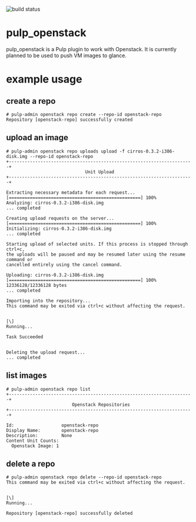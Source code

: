 ![build status](https://api.travis-ci.org/pulp/pulp_openstack.png?branch=master)

pulp_openstack
==============

pulp_openstack is a Pulp plugin to work with Openstack. It is currently planned
to be used to push VM images to glance.

# example usage

## create a repo
```
# pulp-admin openstack repo create --repo-id openstack-repo
Repository [openstack-repo] successfully created
```

## upload an image
```
# pulp-admin openstack repo uploads upload -f cirros-0.3.2-i386-disk.img --repo-id openstack-repo
+----------------------------------------------------------------------+
                              Unit Upload
+----------------------------------------------------------------------+

Extracting necessary metadata for each request...
[==================================================] 100%
Analyzing: cirros-0.3.2-i386-disk.img
... completed

Creating upload requests on the server...
[==================================================] 100%
Initializing: cirros-0.3.2-i386-disk.img
... completed

Starting upload of selected units. If this process is stopped through ctrl+c,
the uploads will be paused and may be resumed later using the resume command or
cancelled entirely using the cancel command.

Uploading: cirros-0.3.2-i386-disk.img
[==================================================] 100%
12336128/12336128 bytes
... completed

Importing into the repository...
This command may be exited via ctrl+c without affecting the request.


[\]
Running...

Task Succeeded


Deleting the upload request...
... completed
```

## list images
```
# pulp-admin openstack repo list
+----------------------------------------------------------------------+
                         Openstack Repositories
+----------------------------------------------------------------------+

Id:                  openstack-repo
Display Name:        openstack-repo
Description:         None
Content Unit Counts: 
  Openstack Image: 1

```

## delete a repo
```
# pulp-admin openstack repo delete --repo-id openstack-repo
This command may be exited via ctrl+c without affecting the request.


[\]
Running...

Repository [openstack-repo] successfully deleted
```
